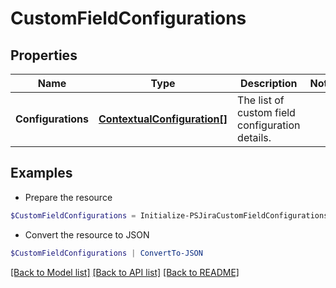 # CustomFieldConfigurations
## Properties

Name | Type | Description | Notes
------------ | ------------- | ------------- | -------------
**Configurations** | [**ContextualConfiguration[]**](ContextualConfiguration.md) | The list of custom field configuration details. | 

## Examples

- Prepare the resource
```powershell
$CustomFieldConfigurations = Initialize-PSJiraCustomFieldConfigurations  -Configurations null
```

- Convert the resource to JSON
```powershell
$CustomFieldConfigurations | ConvertTo-JSON
```

[[Back to Model list]](../README.md#documentation-for-models) [[Back to API list]](../README.md#documentation-for-api-endpoints) [[Back to README]](../README.md)

